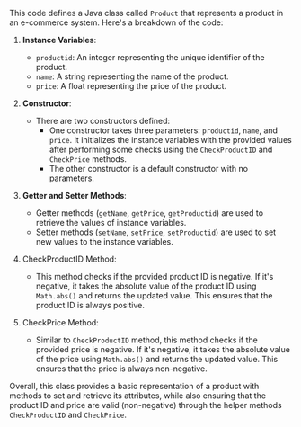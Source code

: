 This code defines a Java class called `Product` that represents a product in an e-commerce system. Here's a breakdown of the code:

1. **Instance Variables**:
   - `productid`: An integer representing the unique identifier of the product.
   - `name`: A string representing the name of the product.
   - `price`: A float representing the price of the product.

2. **Constructor**:
   - There are two constructors defined:
     - One constructor takes three parameters: `productid`, `name`, and `price`. It initializes the instance variables with the provided values after performing some checks using the `CheckProductID` and `CheckPrice` methods.
     - The other constructor is a default constructor with no parameters.

3. **Getter and Setter Methods**:
   - Getter methods (`getName`, `getPrice`, `getProductid`) are used to retrieve the values of instance variables.
   - Setter methods (`setName`, `setPrice`, `setProductid`) are used to set new values to the instance variables.

4. CheckProductID Method:
   - This method checks if the provided product ID is negative. If it's negative, it takes the absolute value of the product ID using `Math.abs()` and returns the updated value. This ensures that the product ID is always positive.

5. CheckPrice Method:
   - Similar to `CheckProductID` method, this method checks if the provided price is negative. If it's negative, it takes the absolute value of the price using `Math.abs()` and returns the updated value. This ensures that the price is always non-negative.

Overall, this class provides a basic representation of a product with methods to set and retrieve its attributes, while also ensuring that the product ID and price are valid (non-negative) through the helper methods `CheckProductID` and `CheckPrice`.
